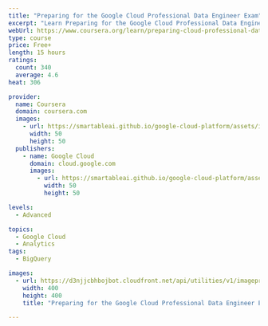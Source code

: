 ```yaml
---
title: "Preparing for the Google Cloud Professional Data Engineer Exam"
excerpt: "Learn Preparing for the Google Cloud Professional Data Engineer Exam from Google Cloud. From the course: \"The best way to prepare for the exam is to be competent in the skills required of the job.\"  This course uses a top-down approach to ..."
webUrl: https://www.coursera.org/learn/preparing-cloud-professional-data-engineer-exam
type: course
price: Free+
length: 15 hours
ratings:
  count: 340
  average: 4.6
heat: 306

provider:
  name: Coursera
  domain: coursera.com
  images:
    - url: https://smartableai.github.io/google-cloud-platform/assets/images/organizations/coursera.com-50x50.jpg
      width: 50
      height: 50
  publishers:
    - name: Google Cloud
      domain: cloud.google.com
      images:
        - url: https://smartableai.github.io/google-cloud-platform/assets/images/organizations/cloud.google.com-50x50.jpg
          width: 50
          height: 50

levels:
  - Advanced

topics:
  - Google Cloud
  - Analytics
tags:
  - BigQuery

images:
  - url: https://d3njjcbhbojbot.cloudfront.net/api/utilities/v1/imageproxy/https://s3.amazonaws.com/coursera-course-photos/18/7cb0a0032c11e99a22b596a6eba47f/Logo-PDE-2018-12-18.png?auto=format%2Ccompress&dpr=1&w=400&h=400&fit=fill&bg=FFF
    width: 400
    height: 400
    title: "Preparing for the Google Cloud Professional Data Engineer Exam"

---
```


